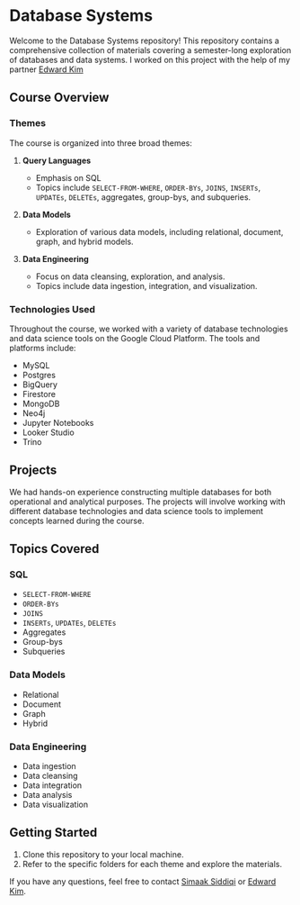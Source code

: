 # Database Systems 

Welcome to the Database Systems repository! This repository contains a comprehensive collection of materials covering a semester-long exploration of databases and data systems. I worked on this project with the help of my partner [Edward Kim](https://github.com/Drawnard1)
## Course Overview

### Themes

The course is organized into three broad themes:

1. **Query Languages**
   - Emphasis on SQL
   - Topics include `SELECT-FROM-WHERE`, `ORDER-BYs`, `JOINS`, `INSERTs`, `UPDATEs`, `DELETEs`, aggregates, group-bys, and subqueries.

2. **Data Models**
   - Exploration of various data models, including relational, document, graph, and hybrid models.

3. **Data Engineering**
   - Focus on data cleansing, exploration, and analysis.
   - Topics include data ingestion, integration, and visualization.

### Technologies Used

Throughout the course, we worked with a variety of database technologies and data science tools on the Google Cloud Platform. The tools and platforms include:
- MySQL
- Postgres
- BigQuery
- Firestore
- MongoDB
- Neo4j
- Jupyter Notebooks
- Looker Studio
- Trino

## Projects

We had hands-on experience constructing multiple databases for both operational and analytical purposes. The projects will involve working with different database technologies and data science tools to implement concepts learned during the course.

## Topics Covered

### SQL
- `SELECT-FROM-WHERE`
- `ORDER-BYs`
- `JOINS`
- `INSERTs`, `UPDATEs`, `DELETEs`
- Aggregates
- Group-bys
- Subqueries

### Data Models
- Relational
- Document
- Graph
- Hybrid

### Data Engineering
- Data ingestion
- Data cleansing
- Data integration
- Data analysis
- Data visualization

## Getting Started

1. Clone this repository to your local machine.
2. Refer to the specific folders for each theme and explore the materials.

If you have any questions, feel free to contact [Simaak Siddiqi](https://github.com/simaaksidd) or [Edward Kim](https://github.com/Drawnard1).
